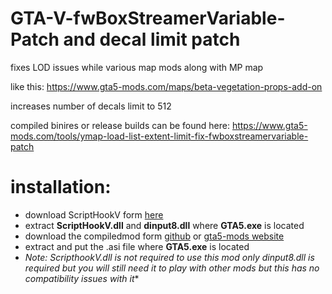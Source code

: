 # GTA-V-fwBoxStreamerVariable-Patch and decal limit patch

fixes LOD issues while various map mods along with MP map

like this: https://www.gta5-mods.com/maps/beta-vegetation-props-add-on

increases number of decals limit to 512

compiled binires or release builds can be found here: https://www.gta5-mods.com/tools/ymap-load-list-extent-limit-fix-fwboxstreamervariable-patch

# installation:
- download ScriptHookV form [here](http://www.dev-c.com/gtav/scripthookv/)
- extract **ScriptHookV.dll** and **dinput8.dll** where **GTA5.exe** is located
- download the compiledmod form [github](https://github.com/0x-FADED/GTA-V-fwBoxStreamerVariable-and-decals-limit-Patch/releases/tag/1.3) or [gta5-mods website](https://www.gta5-mods.com/tools/ymap-load-list-extent-limit-fix-fwboxstreamervariable-patch)
- extract and put the .asi file where **GTA5.exe** is located
- **Note: ScripthookV.dll is not required to use this mod only dinput8.dll is required but you will still need it to play with other mods* but this has no compatibility issues with it**
